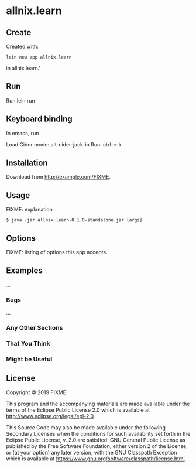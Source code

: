 # allnix.learn

## Create
Created with: 

    lein new app allnix.learn

in allnix.learn/

## Run
Run
    lein run


## Keyboard binding
In emacs, run

Load Cider mode: alt-cider-jack-in
Run: ctrl-c-k

## Installation

Download from http://example.com/FIXME.

## Usage

FIXME: explanation

    $ java -jar allnix.learn-0.1.0-standalone.jar [args]

## Options

FIXME: listing of options this app accepts.

## Examples

...

### Bugs

...

### Any Other Sections
### That You Think
### Might be Useful

## License

Copyright © 2019 FIXME

This program and the accompanying materials are made available under the
terms of the Eclipse Public License 2.0 which is available at
http://www.eclipse.org/legal/epl-2.0.

This Source Code may also be made available under the following Secondary
Licenses when the conditions for such availability set forth in the Eclipse
Public License, v. 2.0 are satisfied: GNU General Public License as published by
the Free Software Foundation, either version 2 of the License, or (at your
option) any later version, with the GNU Classpath Exception which is available
at https://www.gnu.org/software/classpath/license.html.
